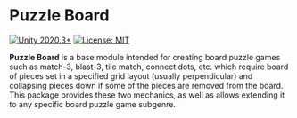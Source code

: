 # Puzzle Board
[![Unity 2020.3+](https://img.shields.io/badge/unity-2020.3%2B-blue.svg)](https://unity3d.com/get-unity/download)
[![License: MIT](https://img.shields.io/badge/License-MIT-brightgreen.svg)](https://opensource.org/license/mit)

**Puzzle Board** is a base module intended for creating board puzzle games such as match-3, blast-3, tile match, connect dots, etc. which require board of pieces set in a specified grid layout (usually perpendicular) and collapsing pieces down if some of the pieces are removed from the board. This package provides these two mechanics, as well as allows extending it to any specific board puzzle game subgenre.

#
